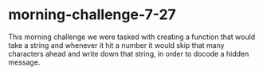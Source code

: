 # morning-challenge-7-27

This morning challenge we were tasked with creating a function that would take a string and whenever it hit a number it would skip that many characters ahead and write down that string, in order to docode a hidden message.
